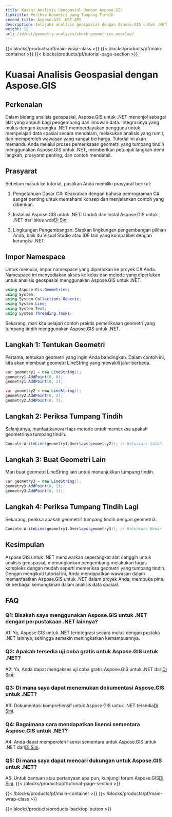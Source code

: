 ```yaml
---
title: Kuasai Analisis Geospasial dengan Aspose.GIS
linktitle: Periksa Geometri yang Tumpang Tindih
second_title: Aspose.GIS .NET API
description: Jelajahi analisis geospasial dengan Aspose.GIS untuk .NET. Pelajari cara memeriksa geometri yang tumpang tindih dengan panduan langkah demi langkah.
weight: 12
url: /id/net/geometry-analysis/check-geometries-overlap/
---
```


{{< blocks/products/pf/main-wrap-class >}}
{{< blocks/products/pf/main-container >}}
{{< blocks/products/pf/tutorial-page-section >}}

# Kuasai Analisis Geospasial dengan Aspose.GIS

## Perkenalan

Dalam bidang analisis geospasial, Aspose.GIS untuk .NET menonjol sebagai alat yang ampuh bagi pengembang dan ilmuwan data. Integrasinya yang mulus dengan kerangka .NET memberdayakan pengguna untuk mempelajari data spasial secara mendalam, melakukan analisis yang rumit, dan memperoleh wawasan yang sangat berharga. Tutorial ini akan memandu Anda melalui proses pemeriksaan geometri yang tumpang tindih menggunakan Aspose.GIS untuk .NET, memberikan petunjuk langkah demi langkah, prasyarat penting, dan contoh mendetail.

## Prasyarat

Sebelum masuk ke tutorial, pastikan Anda memiliki prasyarat berikut:

1. Pengetahuan Dasar C#: Keakraban dengan bahasa pemrograman C# sangat penting untuk memahami konsep dan menjalankan contoh yang diberikan.

2.  Instalasi Aspose.GIS untuk .NET: Unduh dan instal Aspose.GIS untuk .NET dari situs web[Di Sini](https://releases.aspose.com/gis/net/).

3. Lingkungan Pengembangan: Siapkan lingkungan pengembangan pilihan Anda, baik itu Visual Studio atau IDE lain yang kompatibel dengan kerangka .NET.

## Impor Namespace

Untuk memulai, impor namespace yang diperlukan ke proyek C# Anda. Namespace ini menyediakan akses ke kelas dan metode yang diperlukan untuk analisis geospasial menggunakan Aspose.GIS untuk .NET.

```csharp
using Aspose.Gis.Geometries;
using System;
using System.Collections.Generic;
using System.Linq;
using System.Text;
using System.Threading.Tasks;
```

Sekarang, mari kita pelajari contoh praktis pemeriksaan geometri yang tumpang tindih menggunakan Aspose.GIS untuk .NET.

## Langkah 1: Tentukan Geometri

Pertama, tentukan geometri yang ingin Anda bandingkan. Dalam contoh ini, kita akan membuat geometri LineString yang mewakili jalur berbeda.

```csharp
var geometry1 = new LineString();
geometry1.AddPoint(0, 0);
geometry1.AddPoint(0, 2);

var geometry2 = new LineString();
geometry2.AddPoint(0, 2);
geometry2.AddPoint(0, 3);
```

## Langkah 2: Periksa Tumpang Tindih

 Selanjutnya, manfaatkan`Overlaps` metode untuk memeriksa apakah geometrinya tumpang tindih.

```csharp
Console.WriteLine(geometry1.Overlaps(geometry2)); // Keluaran: Salah
```

## Langkah 3: Buat Geometri Lain

Mari buat geometri LineString lain untuk menunjukkan tumpang tindih.

```csharp
var geometry3 = new LineString();
geometry3.AddPoint(0, 1);
geometry3.AddPoint(0, 3);
```

## Langkah 4: Periksa Tumpang Tindih Lagi

Sekarang, periksa apakah geometri1 tumpang tindih dengan geometri3.

```csharp
Console.WriteLine(geometry1.Overlaps(geometry3)); // Keluaran: Benar
```

## Kesimpulan

Aspose.GIS untuk .NET menawarkan seperangkat alat canggih untuk analisis geospasial, memungkinkan pengembang melakukan tugas kompleks dengan mudah seperti memeriksa geometri yang tumpang tindih. Dengan mengikuti tutorial ini, Anda mendapatkan wawasan dalam memanfaatkan Aspose.GIS untuk .NET dalam proyek Anda, membuka pintu ke berbagai kemungkinan dalam analisis data spasial.

## FAQ

### Q1: Bisakah saya menggunakan Aspose.GIS untuk .NET dengan perpustakaan .NET lainnya?

A1: Ya, Aspose.GIS untuk .NET terintegrasi secara mulus dengan pustaka .NET lainnya, sehingga semakin meningkatkan kemampuannya.

### Q2: Apakah tersedia uji coba gratis untuk Aspose.GIS untuk .NET?

 A2: Ya, Anda dapat mengakses uji coba gratis Aspose.GIS untuk .NET dari[Di Sini](https://releases.aspose.com/).

### Q3: Di mana saya dapat menemukan dokumentasi Aspose.GIS untuk .NET?

 A3: Dokumentasi komprehensif untuk Aspose.GIS untuk .NET tersedia[Di Sini](https://reference.aspose.com/gis/net/).

### Q4: Bagaimana cara mendapatkan lisensi sementara Aspose.GIS untuk .NET?

 A4: Anda dapat memperoleh lisensi sementara untuk Aspose.GIS untuk .NET dari[Di Sini](https://purchase.aspose.com/temporary-license/).

### Q5: Di mana saya dapat mencari dukungan untuk Aspose.GIS untuk .NET?

A5: Untuk bantuan atau pertanyaan apa pun, kunjungi forum Aspose.GIS[Di Sini](https://forum.aspose.com/c/gis/33).
{{< /blocks/products/pf/tutorial-page-section >}}

{{< /blocks/products/pf/main-container >}}
{{< /blocks/products/pf/main-wrap-class >}}

{{< blocks/products/products-backtop-button >}}
